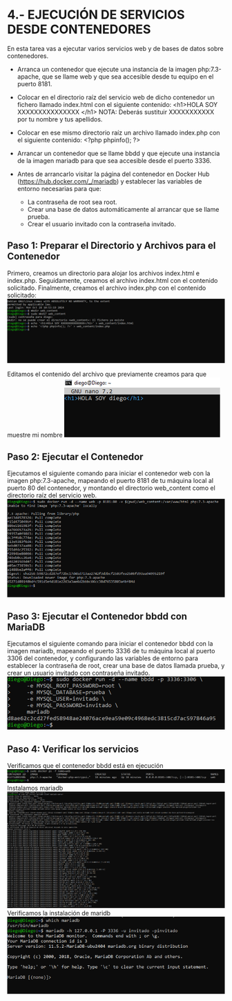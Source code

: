 # 4.- EJECUCIÓN DE SERVICIOS DESDE CONTENEDORES

En esta tarea vas a ejecutar varios servicios web y de bases de datos sobre contenedores.

- Arranca un contenedor que ejecute una instancia de la imagen php:7.3-apache, que se llame web y que sea accesible desde tu equipo en el puerto 8181.
- Colocar en el directorio raíz del servicio web de dicho contenedor un fichero llamado index.html con el siguiente contenido: &lt;h1>HOLA SOY XXXXXXXXXXXXXXX &lt;/h1> NOTA: Deberás sustituir XXXXXXXXXXX por tu nombre y tus apellidos.

- Colocar en ese mismo directorio raíz un archivo llamado index.php con el siguiente contenido: &lt;?php phpinfo(); ?>

- Arrancar un contenedor que se llame bbdd y que ejecute una instancia de la imagen mariadb para que sea accesible desde el puerto 3336.

- Antes de arrancarlo visitar la página del contenedor en Docker Hub (https://hub.docker.com/_/mariadb) y establecer las variables de entorno necesarias para que:
    - La contraseña de root sea root.
    - Crear una base de datos automáticamente al arrancar que se llame prueba.
    - Crear el usuario invitado con la contraseña invitado.

## Paso 1: Preparar el Directorio y Archivos para el Contenedor 
Primero, creamos un directorio para alojar los archivos index.html e index.php. Seguidamente, creamos el archivo index.html con el contenido solicitado. Finalmente, creamos el archivo index.php con el contenido solicitado:
![img](capturas/paso1.png)

Editamos el contenido del archivo que previamente creamos para que muestre mi nombre
![img](capturas/paso1a.png)

## Paso 2: Ejecutar el Contenedor
Ejecutamos el siguiente comando para iniciar el contenedor web con la imagen php:7.3-apache, mapeando el puerto 8181 de tu máquina local al puerto 80 del contenedor, y montando el directorio web_content como el directorio raíz del servicio web.
![img](capturas/paso2.png)

## Paso 3: Ejecutar el Contenedor bbdd con MariaDB
Ejecutamos el siguiente comando para iniciar el contenedor bbdd con la imagen mariadb, mapeando el puerto 3336 de tu máquina local al puerto 3306 del contenedor, y configurando las variables de entorno para establecer la contraseña de root, crear una base de datos llamada prueba, y crear un usuario invitado con contraseña invitado.
![img](capturas/paso3.png)

## Paso 4: Verificar los servicios
Verificamos que el contenedor bbdd está en ejecución
![img](capturas/paso4a.png)
Instalamos mariadb
![img](capturas/paso4b.png)
Verificamos la instalación de maridb
![img](capturas/paso4c.png)
